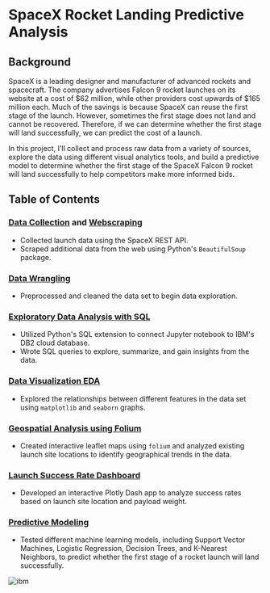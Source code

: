 # SpaceX Rocket Landing Predictive Analysis
## Background
SpaceX is a leading designer and manufacturer of advanced rockets and spacecraft. The company advertises Falcon 9 rocket launches on its website at a cost of $62 million, while other providers cost upwards of $165 million each. Much of the savings is because SpaceX can reuse the first stage of the launch. However, sometimes the first stage does not land and cannot be recovered. Therefore, if we can determine whether the first stage will land successfully, we can predict the cost of a launch.

In this project, I'll collect and process raw data from a variety of sources, explore the data using different visual analytics tools, and build a predictive model to determine whether the first stage of the SpaceX Falcon 9 rocket will land successfully to help competitors make more informed bids.


## Table of Contents
### [Data Collection](https://github.com/kellibelcher/IBM-Data-Science-Capstone/blob/master/Week%201%20Lab:%20Spacex%20Data%20Collection.ipynb) and [Webscraping](https://github.com/kellibelcher/IBM-Data-Science-Capstone-2/blob/master/Week%201%20Lab:%20Webscraping.ipynb)
- Collected launch data using the SpaceX REST API.
- Scraped additional data from the web using Python's `BeautifulSoup` package.

### [Data Wrangling](https://github.com/kellibelcher/IBM-Data-Science-Capstone/blob/master/Lab%202:%20Data%20Wrangling.ipynb)
- Preprocessed and cleaned the data set to begin data exploration.

### [Exploratory Data Analysis with SQL](https://github.com/kellibelcher/IBM-Data-Science-Capstone/blob/master/Lab%203:%20SQL%20EDA.ipynb)
- Utilized Python's SQL extension to connect Jupyter notebook to IBM's DB2 cloud database.
- Wrote SQL queries to explore, summarize, and gain insights from the data.

### [Data Visualization EDA](https://github.com/kellibelcher/IBM-Data-Science-Capstone/blob/master/Lab%204:%20EDA%20Data%20viz.ipynb)
- Explored the relationships between different features in the data set using `matplotlib` and `seaborn` graphs.

### [Geospatial Analysis using Folium](https://github.com/kellibelcher/IBM-Data-Science-Capstone/blob/master/Lab%205:%20Mapping%20launch%20site%20locations.ipynb)
- Created interactive leaflet maps using `folium` and analyzed existing launch site locations to identify geographical trends in the data.

### [Launch Success Rate Dashboard](http://spacexdashappkellibelcher.pythonanywhere.com/)
- Developed an interactive Plotly Dash app to analyze success rates based on launch site location and payload weight.

### [Predictive Modeling]()
- Tested different machine learning models, including Support Vector Machines, Logistic Regression, Decision Trees, and K-Nearest Neighbors, to predict whether the first stage of a rocket launch will land successfully.



![ibm](https://media.designrush.com/inspiration_images/134929/conversions/_1512513081_152_ibm-mobile.jpg)

